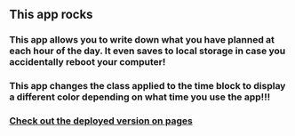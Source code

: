 ## This app rocks
### This app allows you to write down what you have planned at each hour of the day. It even saves to local storage in case you accidentally reboot your computer!

### This app changes the class applied to the time block to display a different color depending on what time you use the app!!!

### [Check out the deployed version on pages](willrcline.github.io/time-block-day-planner)